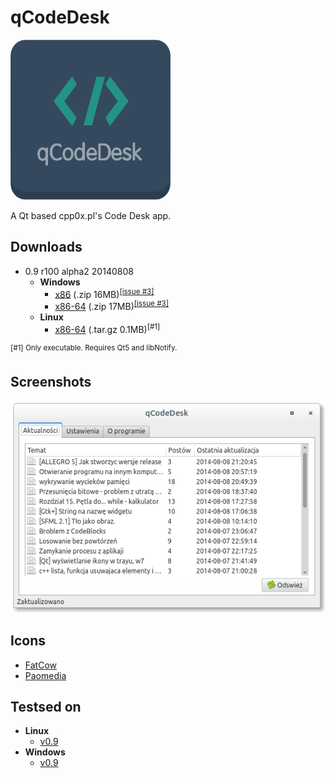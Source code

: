 # qCodeDesk
<img src="/res/qCodeDesk.png?raw=true" width="256" height="256" alt="qCodeDesk logo"/>

A Qt based cpp0x.pl's Code Desk app.
## Downloads
* 0.9 r100 alpha2 20140808
  * __Windows__
    * [x86](http://pxpl.cf/qcodedesk-r100-alpha2-windows-x86) (.zip 16MB)<sup>[[issue #3]](https://github.com/MrPoxipol/qcodedesk/issues/3)</sup>
    * [x86-64](http://pxpl.cf/qcodedesk-r100-alpha2-windows-x86-64) (.zip 17MB)<sup>[[issue #3]](https://github.com/MrPoxipol/qcodedesk/issues/3)</sup>
  * __Linux__
    * [x86-64](http://pxpl.cf/qcodedesk-r100-alpha2-linux-x86-64) (.tar.gz 0.1MB)<sup>[#1]</sup>
 
<sup>[#1] Only executable. Requires Qt5 and libNotify.</sup>

## Screenshots
![Main Window](/screenshots/MainWindow.png?raw=true)

## Icons
* [FatCow](http://fatcow.com)
* [Paomedia](http://www.paomedia.com)

## Testsed on
* __Linux__
  * [v0.9](https://github.com/MrPoxipol/qcodedesk/wiki/Tests-Linux-v0.9)
* __Windows__
  * [v0.9](https://github.com/MrPoxipol/qcodedesk/wiki/Tests-Windows-v0.9)
